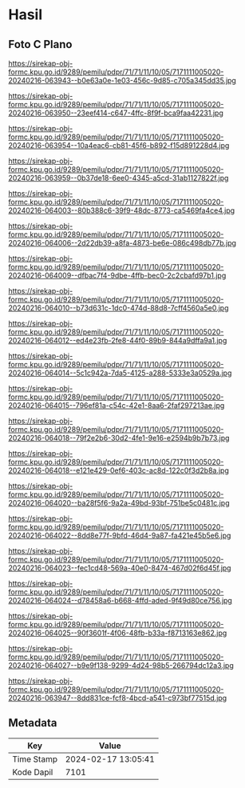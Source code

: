 # Hasil

## Foto C Plano

https://sirekap-obj-formc.kpu.go.id/9289/pemilu/pdpr/71/71/11/10/05/7171111005020-20240216-063943--b0e63a0e-1e03-456c-9d85-c705a345dd35.jpg

https://sirekap-obj-formc.kpu.go.id/9289/pemilu/pdpr/71/71/11/10/05/7171111005020-20240216-063950--23eef414-c647-4ffc-8f9f-bca9faa42231.jpg

https://sirekap-obj-formc.kpu.go.id/9289/pemilu/pdpr/71/71/11/10/05/7171111005020-20240216-063954--10a4eac6-cb81-45f6-b892-f15d891228d4.jpg

https://sirekap-obj-formc.kpu.go.id/9289/pemilu/pdpr/71/71/11/10/05/7171111005020-20240216-063959--0b37de18-6ee0-4345-a5cd-31ab1127822f.jpg

https://sirekap-obj-formc.kpu.go.id/9289/pemilu/pdpr/71/71/11/10/05/7171111005020-20240216-064003--80b388c6-39f9-48dc-8773-ca5469fa4ce4.jpg

https://sirekap-obj-formc.kpu.go.id/9289/pemilu/pdpr/71/71/11/10/05/7171111005020-20240216-064006--2d22db39-a8fa-4873-be6e-086c498db77b.jpg

https://sirekap-obj-formc.kpu.go.id/9289/pemilu/pdpr/71/71/11/10/05/7171111005020-20240216-064009--dfbac7f4-9dbe-4ffb-bec0-2c2cbafd97b1.jpg

https://sirekap-obj-formc.kpu.go.id/9289/pemilu/pdpr/71/71/11/10/05/7171111005020-20240216-064010--b73d631c-1dc0-474d-88d8-7cff4560a5e0.jpg

https://sirekap-obj-formc.kpu.go.id/9289/pemilu/pdpr/71/71/11/10/05/7171111005020-20240216-064012--ed4e23fb-2fe8-44f0-89b9-844a9dffa9a1.jpg

https://sirekap-obj-formc.kpu.go.id/9289/pemilu/pdpr/71/71/11/10/05/7171111005020-20240216-064014--5c1c942a-7da5-4125-a288-5333e3a0529a.jpg

https://sirekap-obj-formc.kpu.go.id/9289/pemilu/pdpr/71/71/11/10/05/7171111005020-20240216-064015--796ef81a-c54c-42e1-8aa6-2faf297213ae.jpg

https://sirekap-obj-formc.kpu.go.id/9289/pemilu/pdpr/71/71/11/10/05/7171111005020-20240216-064018--79f2e2b6-30d2-4fe1-9e16-e2594b9b7b73.jpg

https://sirekap-obj-formc.kpu.go.id/9289/pemilu/pdpr/71/71/11/10/05/7171111005020-20240216-064018--e121e429-0ef6-403c-ac8d-122c0f3d2b8a.jpg

https://sirekap-obj-formc.kpu.go.id/9289/pemilu/pdpr/71/71/11/10/05/7171111005020-20240216-064020--ba28f5f6-9a2a-49bd-93bf-751be5c0481c.jpg

https://sirekap-obj-formc.kpu.go.id/9289/pemilu/pdpr/71/71/11/10/05/7171111005020-20240216-064022--8dd8e77f-9bfd-46d4-9a87-fa421e45b5e6.jpg

https://sirekap-obj-formc.kpu.go.id/9289/pemilu/pdpr/71/71/11/10/05/7171111005020-20240216-064023--fec1cd48-569a-40e0-8474-467d02f6d45f.jpg

https://sirekap-obj-formc.kpu.go.id/9289/pemilu/pdpr/71/71/11/10/05/7171111005020-20240216-064024--d78458a6-b668-4ffd-aded-9f49d80ce756.jpg

https://sirekap-obj-formc.kpu.go.id/9289/pemilu/pdpr/71/71/11/10/05/7171111005020-20240216-064025--90f3601f-4f06-48fb-b33a-f8713163e862.jpg

https://sirekap-obj-formc.kpu.go.id/9289/pemilu/pdpr/71/71/11/10/05/7171111005020-20240216-064027--b9e9f138-9299-4d24-98b5-266794dc12a3.jpg

https://sirekap-obj-formc.kpu.go.id/9289/pemilu/pdpr/71/71/11/10/05/7171111005020-20240216-063947--8dd831ce-fcf8-4bcd-a541-c973bf77515d.jpg


## Metadata

| Key        | Value               |
| ---------- | ------------------- |
| Time Stamp | 2024-02-17 13:05:41 |
| Kode Dapil | 7101                |



